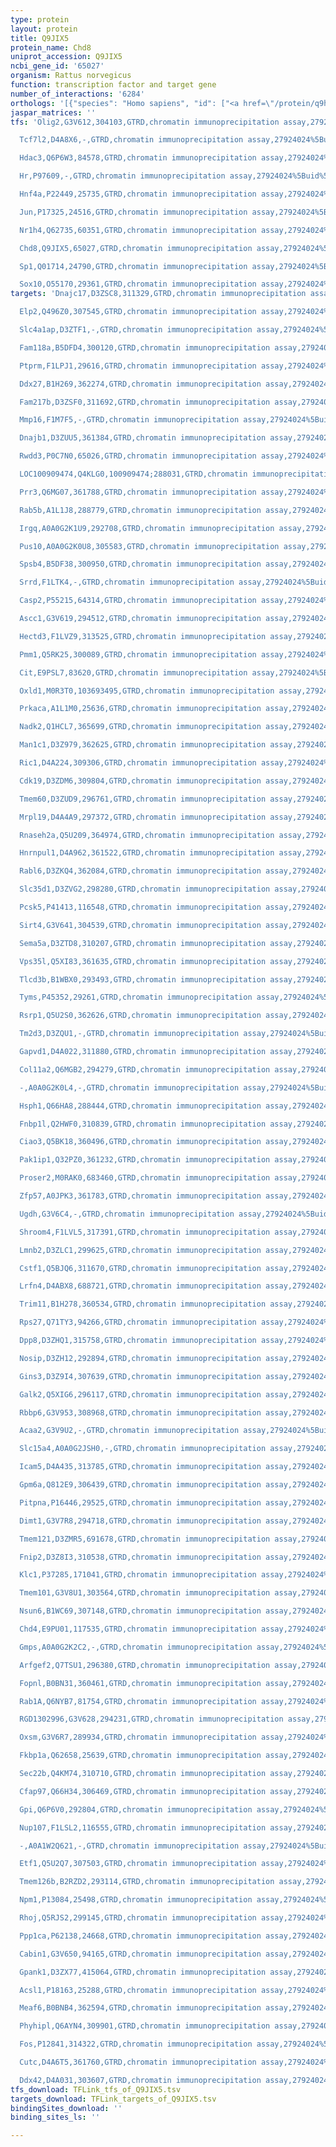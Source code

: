 ```yaml
---
type: protein
layout: protein
title: Q9JIX5
protein_name: Chd8
uniprot_accession: Q9JIX5
ncbi_gene_id: '65027'
organism: Rattus norvegicus
function: transcription factor and target gene
number_of_interactions: '6284'
orthologs: '[{"species": "Homo sapiens", "id": ["<a href=\"/protein/q9hck8\">Q9HCK8</a>"]}, {"species": "Danio rerio", "id": ["F1QW70"]}, {"species": "Mus musculus", "id": ["<a href=\"/protein/q09xv5\">Q09XV5</a>"]}]'
jaspar_matrices: ''
tfs: 'Olig2,G3V612,304103,GTRD,chromatin immunoprecipitation assay,27924024%5Buid%5D,No

  Tcf7l2,D4A8X6,-,GTRD,chromatin immunoprecipitation assay,27924024%5Buid%5D,No

  Hdac3,Q6P6W3,84578,GTRD,chromatin immunoprecipitation assay,27924024%5Buid%5D,No

  Hr,P97609,-,GTRD,chromatin immunoprecipitation assay,27924024%5Buid%5D,No

  Hnf4a,P22449,25735,GTRD,chromatin immunoprecipitation assay,27924024%5Buid%5D,No

  Jun,P17325,24516,GTRD,chromatin immunoprecipitation assay,27924024%5Buid%5D,No

  Nr1h4,Q62735,60351,GTRD,chromatin immunoprecipitation assay,27924024%5Buid%5D,No

  Chd8,Q9JIX5,65027,GTRD,chromatin immunoprecipitation assay,27924024%5Buid%5D,No

  Sp1,Q01714,24790,GTRD,chromatin immunoprecipitation assay,27924024%5Buid%5D,No

  Sox10,O55170,29361,GTRD,chromatin immunoprecipitation assay,27924024%5Buid%5D,No'
targets: 'Dnajc17,D3ZSC8,311329,GTRD,chromatin immunoprecipitation assay,27924024%5Buid%5D,No

  Elp2,Q496Z0,307545,GTRD,chromatin immunoprecipitation assay,27924024%5Buid%5D,No

  Slc4a1ap,D3ZTF1,-,GTRD,chromatin immunoprecipitation assay,27924024%5Buid%5D,No

  Fam118a,B5DFD4,300120,GTRD,chromatin immunoprecipitation assay,27924024%5Buid%5D,No

  Ptprm,F1LPJ1,29616,GTRD,chromatin immunoprecipitation assay,27924024%5Buid%5D,No

  Ddx27,B1H269,362274,GTRD,chromatin immunoprecipitation assay,27924024%5Buid%5D,No

  Fam217b,D3ZSF0,311692,GTRD,chromatin immunoprecipitation assay,27924024%5Buid%5D,No

  Mmp16,F1M7F5,-,GTRD,chromatin immunoprecipitation assay,27924024%5Buid%5D,No

  Dnajb1,D3ZUU5,361384,GTRD,chromatin immunoprecipitation assay,27924024%5Buid%5D,No

  Rwdd3,P0C7N0,65026,GTRD,chromatin immunoprecipitation assay,27924024%5Buid%5D,No

  LOC100909474,Q4KLG0,100909474;288031,GTRD,chromatin immunoprecipitation assay,27924024%5Buid%5D,No

  Prr3,Q6MG07,361788,GTRD,chromatin immunoprecipitation assay,27924024%5Buid%5D,No

  Rab5b,A1L1J8,288779,GTRD,chromatin immunoprecipitation assay,27924024%5Buid%5D,No

  Irgq,A0A0G2K1U9,292708,GTRD,chromatin immunoprecipitation assay,27924024%5Buid%5D,No

  Pus10,A0A0G2K0U8,305583,GTRD,chromatin immunoprecipitation assay,27924024%5Buid%5D,No

  Spsb4,B5DF38,300950,GTRD,chromatin immunoprecipitation assay,27924024%5Buid%5D,No

  Srrd,F1LTK4,-,GTRD,chromatin immunoprecipitation assay,27924024%5Buid%5D,No

  Casp2,P55215,64314,GTRD,chromatin immunoprecipitation assay,27924024%5Buid%5D,No

  Ascc1,G3V619,294512,GTRD,chromatin immunoprecipitation assay,27924024%5Buid%5D,No

  Hectd3,F1LVZ9,313525,GTRD,chromatin immunoprecipitation assay,27924024%5Buid%5D,No

  Pmm1,Q5RK25,300089,GTRD,chromatin immunoprecipitation assay,27924024%5Buid%5D,No

  Cit,E9PSL7,83620,GTRD,chromatin immunoprecipitation assay,27924024%5Buid%5D,No

  Oxld1,M0R3T0,103693495,GTRD,chromatin immunoprecipitation assay,27924024%5Buid%5D,No

  Prkaca,A1L1M0,25636,GTRD,chromatin immunoprecipitation assay,27924024%5Buid%5D,No

  Nadk2,Q1HCL7,365699,GTRD,chromatin immunoprecipitation assay,27924024%5Buid%5D,No

  Man1c1,D3Z979,362625,GTRD,chromatin immunoprecipitation assay,27924024%5Buid%5D,No

  Ric1,D4A224,309306,GTRD,chromatin immunoprecipitation assay,27924024%5Buid%5D,No

  Cdk19,D3ZDM6,309804,GTRD,chromatin immunoprecipitation assay,27924024%5Buid%5D,No

  Tmem60,D3ZUD9,296761,GTRD,chromatin immunoprecipitation assay,27924024%5Buid%5D,No

  Mrpl19,D4A4A9,297372,GTRD,chromatin immunoprecipitation assay,27924024%5Buid%5D,No

  Rnaseh2a,Q5U209,364974,GTRD,chromatin immunoprecipitation assay,27924024%5Buid%5D,No

  Hnrnpul1,D4A962,361522,GTRD,chromatin immunoprecipitation assay,27924024%5Buid%5D,No

  Rabl6,D3ZKQ4,362084,GTRD,chromatin immunoprecipitation assay,27924024%5Buid%5D,No

  Slc35d1,D3ZVG2,298280,GTRD,chromatin immunoprecipitation assay,27924024%5Buid%5D,No

  Pcsk5,P41413,116548,GTRD,chromatin immunoprecipitation assay,27924024%5Buid%5D,No

  Sirt4,G3V641,304539,GTRD,chromatin immunoprecipitation assay,27924024%5Buid%5D,No

  Sema5a,D3ZTD8,310207,GTRD,chromatin immunoprecipitation assay,27924024%5Buid%5D,No

  Vps35l,Q5XI83,361635,GTRD,chromatin immunoprecipitation assay,27924024%5Buid%5D,No

  Tlcd3b,B1WBX0,293493,GTRD,chromatin immunoprecipitation assay,27924024%5Buid%5D,No

  Tyms,P45352,29261,GTRD,chromatin immunoprecipitation assay,27924024%5Buid%5D,No

  Rsrp1,Q5U2S0,362626,GTRD,chromatin immunoprecipitation assay,27924024%5Buid%5D,No

  Tm2d3,D3ZQU1,-,GTRD,chromatin immunoprecipitation assay,27924024%5Buid%5D,No

  Gapvd1,D4A022,311880,GTRD,chromatin immunoprecipitation assay,27924024%5Buid%5D,No

  Col11a2,Q6MGB2,294279,GTRD,chromatin immunoprecipitation assay,27924024%5Buid%5D,No

  -,A0A0G2K0L4,-,GTRD,chromatin immunoprecipitation assay,27924024%5Buid%5D,No

  Hsph1,Q66HA8,288444,GTRD,chromatin immunoprecipitation assay,27924024%5Buid%5D,No

  Fnbp1l,Q2HWF0,310839,GTRD,chromatin immunoprecipitation assay,27924024%5Buid%5D,No

  Ciao3,Q5BK18,360496,GTRD,chromatin immunoprecipitation assay,27924024%5Buid%5D,No

  Pak1ip1,Q32PZ0,361232,GTRD,chromatin immunoprecipitation assay,27924024%5Buid%5D,No

  Proser2,M0RAK0,683460,GTRD,chromatin immunoprecipitation assay,27924024%5Buid%5D,No

  Zfp57,A0JPK3,361783,GTRD,chromatin immunoprecipitation assay,27924024%5Buid%5D,No

  Ugdh,G3V6C4,-,GTRD,chromatin immunoprecipitation assay,27924024%5Buid%5D,No

  Shroom4,F1LVL5,317391,GTRD,chromatin immunoprecipitation assay,27924024%5Buid%5D,No

  Lmnb2,D3ZLC1,299625,GTRD,chromatin immunoprecipitation assay,27924024%5Buid%5D,No

  Cstf1,Q5BJQ6,311670,GTRD,chromatin immunoprecipitation assay,27924024%5Buid%5D,No

  Lrfn4,D4ABX8,688721,GTRD,chromatin immunoprecipitation assay,27924024%5Buid%5D,No

  Trim11,B1H278,360534,GTRD,chromatin immunoprecipitation assay,27924024%5Buid%5D,No

  Rps27,Q71TY3,94266,GTRD,chromatin immunoprecipitation assay,27924024%5Buid%5D,No

  Dpp8,D3ZHQ1,315758,GTRD,chromatin immunoprecipitation assay,27924024%5Buid%5D,No

  Nosip,D3ZH12,292894,GTRD,chromatin immunoprecipitation assay,27924024%5Buid%5D,No

  Gins3,D3Z9I4,307639,GTRD,chromatin immunoprecipitation assay,27924024%5Buid%5D,No

  Galk2,Q5XIG6,296117,GTRD,chromatin immunoprecipitation assay,27924024%5Buid%5D,No

  Rbbp6,G3V953,308968,GTRD,chromatin immunoprecipitation assay,27924024%5Buid%5D,No

  Acaa2,G3V9U2,-,GTRD,chromatin immunoprecipitation assay,27924024%5Buid%5D,No

  Slc15a4,A0A0G2JSH0,-,GTRD,chromatin immunoprecipitation assay,27924024%5Buid%5D,No

  Icam5,D4A435,313785,GTRD,chromatin immunoprecipitation assay,27924024%5Buid%5D,No

  Gpm6a,Q812E9,306439,GTRD,chromatin immunoprecipitation assay,27924024%5Buid%5D,No

  Pitpna,P16446,29525,GTRD,chromatin immunoprecipitation assay,27924024%5Buid%5D,No

  Dimt1,G3V7R8,294718,GTRD,chromatin immunoprecipitation assay,27924024%5Buid%5D,No

  Tmem121,D3ZMR5,691678,GTRD,chromatin immunoprecipitation assay,27924024%5Buid%5D,No

  Fnip2,D3Z8I3,310538,GTRD,chromatin immunoprecipitation assay,27924024%5Buid%5D,No

  Klc1,P37285,171041,GTRD,chromatin immunoprecipitation assay,27924024%5Buid%5D,No

  Tmem101,G3V8U1,303564,GTRD,chromatin immunoprecipitation assay,27924024%5Buid%5D,No

  Nsun6,B1WC69,307148,GTRD,chromatin immunoprecipitation assay,27924024%5Buid%5D,No

  Chd4,E9PU01,117535,GTRD,chromatin immunoprecipitation assay,27924024%5Buid%5D,No

  Gmps,A0A0G2K2C2,-,GTRD,chromatin immunoprecipitation assay,27924024%5Buid%5D,No

  Arfgef2,Q7TSU1,296380,GTRD,chromatin immunoprecipitation assay,27924024%5Buid%5D,No

  Fopnl,B0BN31,360461,GTRD,chromatin immunoprecipitation assay,27924024%5Buid%5D,No

  Rab1A,Q6NYB7,81754,GTRD,chromatin immunoprecipitation assay,27924024%5Buid%5D,No

  RGD1302996,G3V628,294231,GTRD,chromatin immunoprecipitation assay,27924024%5Buid%5D,No

  Oxsm,G3V6R7,289934,GTRD,chromatin immunoprecipitation assay,27924024%5Buid%5D,No

  Fkbp1a,Q62658,25639,GTRD,chromatin immunoprecipitation assay,27924024%5Buid%5D,No

  Sec22b,Q4KM74,310710,GTRD,chromatin immunoprecipitation assay,27924024%5Buid%5D,No

  Cfap97,Q66H34,306469,GTRD,chromatin immunoprecipitation assay,27924024%5Buid%5D,No

  Gpi,Q6P6V0,292804,GTRD,chromatin immunoprecipitation assay,27924024%5Buid%5D,No

  Nup107,F1LSL2,116555,GTRD,chromatin immunoprecipitation assay,27924024%5Buid%5D,No

  -,A0A1W2Q621,-,GTRD,chromatin immunoprecipitation assay,27924024%5Buid%5D,No

  Etf1,Q5U2Q7,307503,GTRD,chromatin immunoprecipitation assay,27924024%5Buid%5D,No

  Tmem126b,B2RZD2,293114,GTRD,chromatin immunoprecipitation assay,27924024%5Buid%5D,No

  Npm1,P13084,25498,GTRD,chromatin immunoprecipitation assay,27924024%5Buid%5D,No

  Rhoj,Q5RJS2,299145,GTRD,chromatin immunoprecipitation assay,27924024%5Buid%5D,No

  Ppp1ca,P62138,24668,GTRD,chromatin immunoprecipitation assay,27924024%5Buid%5D,No

  Cabin1,G3V650,94165,GTRD,chromatin immunoprecipitation assay,27924024%5Buid%5D,No

  Gpank1,D3ZX77,415064,GTRD,chromatin immunoprecipitation assay,27924024%5Buid%5D,No

  Acsl1,P18163,25288,GTRD,chromatin immunoprecipitation assay,27924024%5Buid%5D,No

  Meaf6,B0BNB4,362594,GTRD,chromatin immunoprecipitation assay,27924024%5Buid%5D,No

  Phyhipl,Q6AYN4,309901,GTRD,chromatin immunoprecipitation assay,27924024%5Buid%5D,No

  Fos,P12841,314322,GTRD,chromatin immunoprecipitation assay,27924024%5Buid%5D,No

  Cutc,D4A6T5,361760,GTRD,chromatin immunoprecipitation assay,27924024%5Buid%5D,No

  Ddx42,D4A031,303607,GTRD,chromatin immunoprecipitation assay,27924024%5Buid%5D,No'
tfs_download: TFLink_tfs_of_Q9JIX5.tsv
targets_download: TFLink_targets_of_Q9JIX5.tsv
bindingSites_download: ''
binding_sites_ls: ''

---
```

